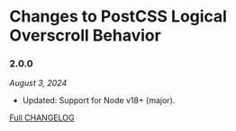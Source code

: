 # Changes to PostCSS Logical Overscroll Behavior

### 2.0.0

_August 3, 2024_

- Updated: Support for Node v18+ (major).

[Full CHANGELOG](https://github.com/csstools/postcss-plugins/tree/main/plugins/postcss-logical-overscroll-behavior/CHANGELOG.md)
